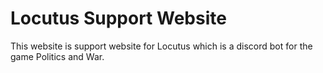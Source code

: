 # Locutus Support Website
This website is support website for Locutus which is a discord bot for the game Politics and War.
